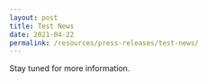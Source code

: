 ```yaml
---
layout: post
title: Test News 
date: 2021-04-22
permalink: /resources/press-releases/test-news/
---
```


Stay tuned for more information.

